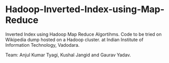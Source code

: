 # Hadoop-Inverted-Index-using-Map-Reduce
Inverted Index using Hadoop Map Reduce Algortihms. Code to be tried on Wikipedia dump hosted on a Hadoop cluster. at Indian Institute of Information Technology, Vadodara.

Team: Anjul Kumar Tyagi, Kushal Jangid and Gaurav Yadav.
